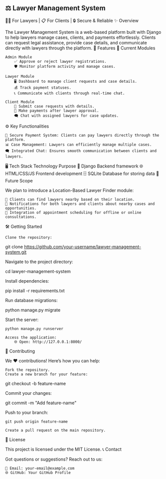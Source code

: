 ## ⚖️ Lawyer Management System
👩‍⚖️ For Lawyers | 📋 For Clients | 🔒 Secure & Reliable
✨ Overview

The Lawyer Management System is a web-based platform built with Django to help lawyers manage cases, clients, and payments effortlessly. Clients can request legal assistance, provide case details, and communicate directly with lawyers through the platform.
🚀 Features
📂 Current Modules

    Admin Module
        ✅ Approve or reject lawyer registrations.
        🛡️ Monitor platform activity and manage cases.

    Lawyer Module
        🖥️ Dashboard to manage client requests and case details.
        💰 Track payment statuses.
        📞 Communicate with clients through real-time chat.

    Client Module
        📝 Submit case requests with details.
        💸 Make payments after lawyer approval.
        🗨️ Chat with assigned lawyers for case updates.

⚙️ Key Functionalities

    🔐 Secure Payment System: Clients can pay lawyers directly through the platform.
    📊 Case Management: Lawyers can efficiently manage multiple cases.
    🗨️ Integrated Chat: Ensures smooth communication between clients and lawyers.

🖥️ Tech Stack
Technology	Purpose
🐍 Django	Backend framework
🌐 HTML/CSS/JS	Frontend development
🗄️ SQLite	Database for storing data
🌟 Future Scope

We plan to introduce a Location-Based Lawyer Finder module:

    📍 Clients can find lawyers nearby based on their location.
    🔔 Notifications for both lawyers and clients about nearby cases and opportunities.
    🚚 Integration of appointment scheduling for offline or online consultations.

🛠️ Getting Started

    Clone the repository:

git clone https://github.com/your-username/lawyer-management-system.git

Navigate to the project directory:

cd lawyer-management-system

Install dependencies:

pip install -r requirements.txt

Run database migrations:

python manage.py migrate

Start the server:

    python manage.py runserver

    Access the application:
        🌐 Open: http://127.0.0.1:8000/

🤝 Contributing

We ❤️ contributions! Here’s how you can help:

    Fork the repository.
    Create a new branch for your feature:

git checkout -b feature-name

Commit your changes:

git commit -m "Add feature-name"

Push to your branch:

    git push origin feature-name

    Create a pull request on the main repository.

📜 License

This project is licensed under the MIT License.
📞 Contact

Got questions or suggestions? Reach out to us:

    📧 Email: your-email@example.com
    🌐 GitHub: Your GitHub Profile
